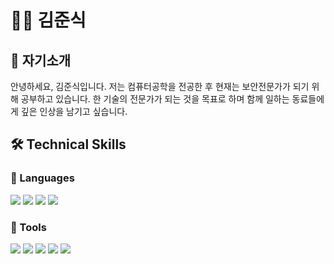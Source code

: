 # 👨‍💻 김준식
## 🫵 자기소개
안녕하세요, 김준식입니다. 저는 컴퓨터공학을 전공한 후 현재는 보안전문가가 되기 위해 공부하고 있습니다. 한 기술의 전문가가 되는 것을 목표로 하며 함께 일하는 동료들에게 깊은 인상을 남기고 싶습니다.

## 🛠️ ️Technical Skills

### 📒 Languages
<img src="https://img.shields.io/badge/Python-3776AB?style=flat&logo=python&logoColor=white"/> <img src="https://img.shields.io/badge/JavaScript-F7DF1E?style=flat&logo=javascript&logoColor=white"/> <img src="https://img.shields.io/badge/MySQL-4479A1?style=flat&logo=mysql&logoColor=white"/> <img src="https://img.shields.io/badge/PHP-777BB4?style=flat&logo=php&logoColor=white"/>

### 📗 Tools
<img src="https://img.shields.io/badge/Visual Studio Code-007ACC?style=flat&logo=visualstudiocode&logoColor=white"/> <img src="https://img.shields.io/badge/VirusTotal-394EFF?style=flat&logo=virustotal&logoColor=white"/> <img src="https://img.shields.io/badge/Elastic-005571?style=flat&logo=elastic&logoColor=white"/> <img src="https://img.shields.io/badge/Tor Browser-7D4698?style=flat&logo=torbrowser&logoColor=white"/> <img src="https://img.shields.io/badge/XAMPP-FB7A24?style=flat&logo=xampp&logoColor=white"/>

